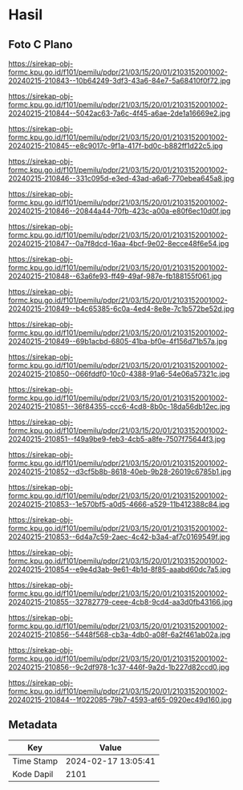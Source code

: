 # Hasil

## Foto C Plano

https://sirekap-obj-formc.kpu.go.id/f101/pemilu/pdpr/21/03/15/20/01/2103152001002-20240215-210843--10b64249-3df3-43a6-84e7-5a68410f0f72.jpg

https://sirekap-obj-formc.kpu.go.id/f101/pemilu/pdpr/21/03/15/20/01/2103152001002-20240215-210844--5042ac63-7a6c-4f45-a6ae-2de1a16669e2.jpg

https://sirekap-obj-formc.kpu.go.id/f101/pemilu/pdpr/21/03/15/20/01/2103152001002-20240215-210845--e8c9017c-9f1a-417f-bd0c-b882ff1d22c5.jpg

https://sirekap-obj-formc.kpu.go.id/f101/pemilu/pdpr/21/03/15/20/01/2103152001002-20240215-210846--331c095d-e3ed-43ad-a6a6-770ebea645a8.jpg

https://sirekap-obj-formc.kpu.go.id/f101/pemilu/pdpr/21/03/15/20/01/2103152001002-20240215-210846--20844a44-70fb-423c-a00a-e80f6ec10d0f.jpg

https://sirekap-obj-formc.kpu.go.id/f101/pemilu/pdpr/21/03/15/20/01/2103152001002-20240215-210847--0a7f8dcd-16aa-4bcf-9e02-8ecce48f6e54.jpg

https://sirekap-obj-formc.kpu.go.id/f101/pemilu/pdpr/21/03/15/20/01/2103152001002-20240215-210848--63a6fe93-ff49-49af-987e-fb188155f061.jpg

https://sirekap-obj-formc.kpu.go.id/f101/pemilu/pdpr/21/03/15/20/01/2103152001002-20240215-210849--b4c65385-6c0a-4ed4-8e8e-7c1b572be52d.jpg

https://sirekap-obj-formc.kpu.go.id/f101/pemilu/pdpr/21/03/15/20/01/2103152001002-20240215-210849--69b1acbd-6805-41ba-bf0e-4f156d71b57a.jpg

https://sirekap-obj-formc.kpu.go.id/f101/pemilu/pdpr/21/03/15/20/01/2103152001002-20240215-210850--066fddf0-10c0-4388-91a6-54e06a57321c.jpg

https://sirekap-obj-formc.kpu.go.id/f101/pemilu/pdpr/21/03/15/20/01/2103152001002-20240215-210851--36f84355-ccc6-4cd8-8b0c-18da56db12ec.jpg

https://sirekap-obj-formc.kpu.go.id/f101/pemilu/pdpr/21/03/15/20/01/2103152001002-20240215-210851--f49a9be9-feb3-4cb5-a8fe-7507f75644f3.jpg

https://sirekap-obj-formc.kpu.go.id/f101/pemilu/pdpr/21/03/15/20/01/2103152001002-20240215-210852--d3cf5b8b-8618-40eb-9b28-26019c6785b1.jpg

https://sirekap-obj-formc.kpu.go.id/f101/pemilu/pdpr/21/03/15/20/01/2103152001002-20240215-210853--1e570bf5-a0d5-4666-a529-11b412388c84.jpg

https://sirekap-obj-formc.kpu.go.id/f101/pemilu/pdpr/21/03/15/20/01/2103152001002-20240215-210853--6d4a7c59-2aec-4c42-b3a4-af7c0169549f.jpg

https://sirekap-obj-formc.kpu.go.id/f101/pemilu/pdpr/21/03/15/20/01/2103152001002-20240215-210854--e9e4d3ab-9e61-4b1d-8f85-aaabd60dc7a5.jpg

https://sirekap-obj-formc.kpu.go.id/f101/pemilu/pdpr/21/03/15/20/01/2103152001002-20240215-210855--32782779-ceee-4cb8-9cd4-aa3d0fb43166.jpg

https://sirekap-obj-formc.kpu.go.id/f101/pemilu/pdpr/21/03/15/20/01/2103152001002-20240215-210856--5448f568-cb3a-4db0-a08f-6a2f461ab02a.jpg

https://sirekap-obj-formc.kpu.go.id/f101/pemilu/pdpr/21/03/15/20/01/2103152001002-20240215-210856--9c2df978-1c37-446f-9a2d-1b227d82ccd0.jpg

https://sirekap-obj-formc.kpu.go.id/f101/pemilu/pdpr/21/03/15/20/01/2103152001002-20240215-210844--1f022085-79b7-4593-af65-0920ec49d160.jpg


## Metadata

| Key        | Value               |
| ---------- | ------------------- |
| Time Stamp | 2024-02-17 13:05:41 |
| Kode Dapil | 2101                |



